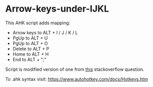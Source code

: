 # Arrow-keys-under-IJKL


This AHK script adds mapping:
  - Arrow keys to ALT + I / J / K / L
  - PgUp to ALT + U
  - PgUp to ALT + O
  - Delete to ALT + P
  - Home to ALT + H
  - End to ALT + ";"

Script is modified version of one from [this](https://stackoverflow.com/questions/30576432/remap-arrow-keys-onto-jkli-whenever-holding-down-a-certain-modifier-key) stackoverflow question.

To .ahk syntax visit: https://www.autohotkey.com/docs/Hotkeys.htm
